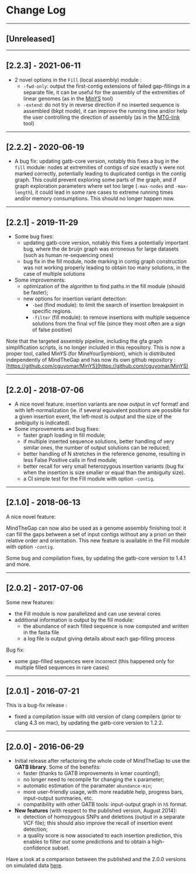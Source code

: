 # Change Log

--------------------------------------------------------------------------------
## [Unreleased]

--------------------------------------------------------------------------------
## [2.2.3] - 2021-06-11

* 2 novel options in the `Fill` (local assembly) module :
  * `-fwd-only`:  output the first-contig extensions of failed gap-fillings in a separate file, it can be useful for the assembly of the extremities of linear genomes (as in the [MinYS](https://github.com/cguyomar/MinYS) tool)
  * `-extend`:  do not try in reverse direction if no inserted sequence is assembled (bkpt mode), it can improve the running time and/or help the user controlling the direction of assembly (as in the [MTG-link](https://github.com/anne-gcd/MTG-Link) tool)

--------------------------------------------------------------------------------

## [2.2.2] - 2020-06-19

* A bug fix: updating gatb-core version, notably this fixes a bug in the `fill` module: nodes at extremities of contigs of size exactly `k` were not marked correctly, potentially leading to duplicated contigs in the contig graph. This could prevent exploring some parts of the graph, and if graph exploration parameters where set too large (`-max-nodes` and `-max-length`), it could lead in some rare cases to extreme running times and/or memory consumptions. This should no longer happen now.

--------------------------------------------------------------------------------
## [2.2.1] - 2019-11-29

* Some bug fixes:
     * updating gatb-core version, notably this fixes a potentially important bug, where the de bruijn graph was erroneous for large datasets (such as human re-sequencing ones)
     * bug fix in the fill module, node marking in contig graph construction was not working properly leading to obtain too many solutions, in the case of multiple solutions
* Some improvements:
    * optimization of the algorithm to find paths in the  fill module (should be faster);
    * new options for insertion variant detection:
        * `-bed` (find module): to limit the search of insertion breakpoint in specific regions.
        * `-filter` (fill module): to remove insertions with multiple sequence solutions from the final vcf file (since they most often are a sign of false positive)

Note that the targeted assembly pipeline, including the gfa graph simplification scripts, is no longer included in this repository. This is now a proper tool, called MinYS (for MineYourSymbiont), which is distributed independently of MindTheGap and has now its own github repository : [https://github.com/cguyomar/MinYS](https://github.com/cguyomar/MinYS)
    

--------------------------------------------------------------------------------
## [2.2.0] - 2018-07-06

* A nice novel feature: insertion variants are now output in vcf format! and with left-normalization (ie. if several equivalent positions are possible for a given insertion event, the left-most is output and the size of the ambiguity is indicated).
* Some improvements and bug fixes:
	* faster graph loading in fill module;
	* if multiple inserted sequence solutions, better handling of very similar ones, the number of output solutions can be reduced;
	* better handling of N stretches in the reference genome, resulting in less False Positive calls in find module;
	* better recall for very small heterozygous insertion variants (bug fix when the insertion is size smaller or equal than the ambiguity size).
	* a CI simple test for the Fill module with option `-contig`.
	

--------------------------------------------------------------------------------
## [2.1.0] - 2018-06-13

A nice novel feature:

MindTheGap can now also be used as a genome assembly finishing tool: it can fill the gaps between a set of input contigs without any a priori on their relative order and orientation. This new feature is available in the Fill module with option `-contig`.

Some bug and compilation fixes, by updating the gatb-core version to 1.4.1 and more.


--------------------------------------------------------------------------------
## [2.0.2] - 2017-07-06

Some new features:
* the Fill module is now parallelized and can use several cores
* additional information is output by the fill module:
	* the abundance of each filled sequence is now computed and written in the fasta file
	* a log file is output giving details about each gap-filling process

Bug fix:
* some gap-filled sequences were incorrect (this happened only for multiple filled sequences in rare cases)

--------------------------------------------------------------------------------
## [2.0.1] - 2016-07-21

This is a bug-fix release :
* fixed a compilation issue with old version of clang compilers (prior to clang 4.3 on mac), by updating the gatb-core version to 1.2.2.

--------------------------------------------------------------------------------
## [2.0.0] - 2016-06-29

*   Initial release after refactoring the whole code of MindTheGap to use the **GATB library**.
    Some of the benefits:
    * faster (thanks to GATB improvements in kmer counting!);
    * no longer need to recompile for changing the `k` parameter;
    * automatic estimation of the paramater `abundance-min`;
    * more user-friendly usage, with more readable help, progress bars, input-output summaries, etc.
    * compatibility with other GATB tools: input-output graph in `h5` format.
*   **New features** (with respect to the published version, August 2014):
    * detection of homozygous SNPs and deletions (output in a separate VCF file); this should also improve the recall of insertion event detection;
    * a quality score is now associated to each insertion prediction, this enables to filter out some predictions and to obtain a high-confidence subset.

Have a look at a comparison between the published and the 2.0.0 versions on simulated data [here](https://gatb.inria.fr/mindthegap-insertion-event-detection/).
